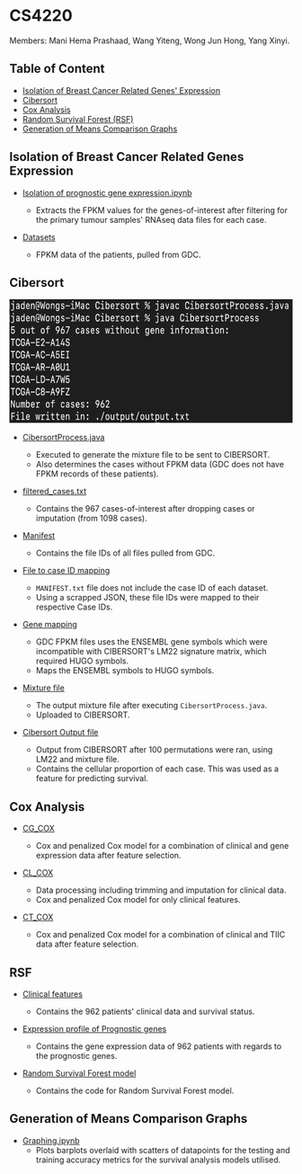 # CS4220
Members: Mani Hema Prashaad, Wang Yiteng, Wong Jun Hong, Yang Xinyi.

## Table of Content

* [Isolation of Breast Cancer Related Genes' Expression](#Isolation-of-Breast-Cancer-Related-Genes-Expression)
* [Cibersort](#Cibersort)
* [Cox Analysis](#Cox-Analysis)
* [Random Survival Forest (RSF)](#RSF)
* [Generation of Means Comparison Graphs](#Generation-of-Means-Comparison-Graphs)


## Isolation of Breast Cancer Related Genes Expression

* [Isolation of prognostic gene expression.ipynb](https://github.com/jadenwjh/CS4220/blob/main/Isolation%20of%20Breast%20Cancer%20Related%20Genes'%20Expression/Isolation%20of%20prognostic%20gene%20expression.ipynb)
    * Extracts the FPKM values for the genes-of-interest after filtering for the primary tumour samples' RNAseq data files for each case.

* [Datasets](https://github.com/jadenwjh/CS4220/tree/main/Isolation%20of%20Breast%20Cancer%20Related%20Genes'%20Expression/datasets)
    * FPKM data of the patients, pulled from GDC.


## Cibersort

<img src="Cibersort/Cibersort.png" width="600" height="220"/>

* [CibersortProcess.java](https://github.com/jadenwjh/CS4220/blob/main/Cibersort/CibersortProcess.java)
    * Executed to generate the mixture file to be sent to CIBERSORT.
    * Also determines the cases without FPKM data (GDC does not have FPKM records of these patients).

* [filtered_cases.txt](https://github.com/jadenwjh/CS4220/blob/main/Cibersort/filtered_cases.txt)
    * Contains the 967 cases-of-interest after dropping cases or imputation (from 1098 cases).

* [Manifest](https://github.com/jadenwjh/CS4220/blob/main/Cibersort/MANIFEST.txt)
    * Contains the file IDs of all files pulled from GDC.

* [File to case ID mapping](https://github.com/jadenwjh/CS4220/tree/main/Cibersort/file_case_mapping)
    * `MANIFEST.txt` file does not include the case ID of each dataset.
    * Using a scrapped JSON, these file IDs were mapped to their respective Case IDs.

* [Gene mapping](https://github.com/jadenwjh/CS4220/tree/main/Cibersort/gene_mapping)
    * GDC FPKM files uses the ENSEMBL gene symbols which were incompatible with CIBERSORT's LM22 signature matrix, which required HUGO symbols.
    * Maps the ENSEMBL symbols to HUGO symbols.

* [Mixture file](https://github.com/jadenwjh/CS4220/tree/main/Cibersort/output/output.txt)
    * The output mixture file after executing `CibersortProcess.java`.
    * Uploaded to CIBERSORT.

* [Cibersort Output file](https://github.com/jadenwjh/CS4220/tree/main/Cibersort/CIBERSORT.Output_Job4.csv)
    * Output from CIBERSORT after 100 permutations were ran, using LM22 and mixture file.
    * Contains the cellular proportion of each case. This was used as a feature for predicting survival.


## Cox Analysis

* [CG_COX](https://github.com/jadenwjh/CS4220/blob/main/Cox%20Analysis/CG_COX.ipynb)
    * Cox and penalized Cox model for a combination of clinical and gene expression data after feature selection.

* [CL_COX](https://github.com/jadenwjh/CS4220/blob/main/Cox%20Analysis/CL_COX.ipynb)
    * Data processing including trimming and imputation for clinical data.
    * Cox and penalized Cox model for only clinical features.

* [CT_COX](https://github.com/jadenwjh/CS4220/blob/main/Cox%20Analysis/CT_COX.ipynb)
    * Cox and penalized Cox model for a combination of clinical and TIIC data after feature selection.


## RSF

* [Clinical features](https://github.com/jadenwjh/CS4220/blob/main/RSF/clinical%20features%2By.csv)
    * Contains the 962 patients' clinical data and survival status.

* [Expression profile of Prognostic genes](https://github.com/jadenwjh/CS4220/blob/main/RSF/prognostic%20genes.csv)
    * Contains the gene expression data of 962 patients with regards to the prognostic genes.

* [Random Survival Forest model](https://github.com/jadenwjh/CS4220/blob/main/RSF/RSF.ipynb)
    * Contains the code for Random Survival Forest model.


## Generation of Means Comparison Graphs

* [Graphing.ipynb](https://github.com/jadenwjh/CS4220/blob/main/Generation%20of%20Means%20Comparison%20Graphs/Graphing.ipynbb)
    * Plots barplots overlaid with scatters of datapoints for the testing and training accuracy metrics for the survival analysis models utilised.